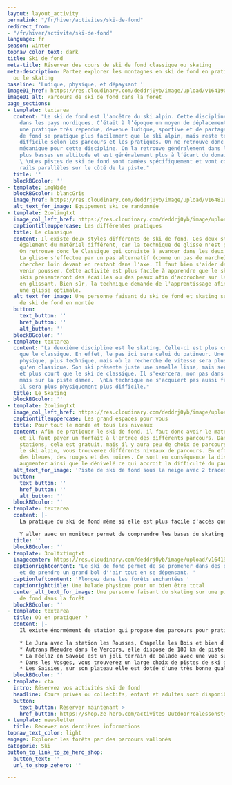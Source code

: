 ```yaml
---
layout: layout_activity
permalink: "/fr/hiver/activites/ski-de-fond"
redirect_from:
- "/fr/hiver/activite/ski-de-fond"
language: fr
season: winter
topnav_color_text: dark
title: Ski de fond
meta-title: Réserver des cours de ski de fond classique ou skating
meta-description: Partez explorer les montagnes en ski de fond en pratiquant le classique
  ou le skating
baseline: 'Ludique, physique, et dépaysant '
image01_href: https://res.cloudinary.com/deddrj0yb/image/upload/v1641902237/website/winter/simon-berger--O8r5oLosYo-unsplash_b9rv7j.jpg
image01_alt: Parcours de ski de fond dans la forêt
page_sections:
- template: textarea
  content: "Le ski de fond est l’ancêtre du ski alpin. Cette discipline a pris naissance
    dans les pays nordiques. C’était à l’époque un moyen de déplacement et c’est aujourd’hui
    une pratique très rependue, devenue ludique, sportive et de partage.  \nLe ski
    de fond se pratique plus facilement que le ski alpin, mais reste technique et
    difficile selon les parcours et les pratiques. On ne retrouve donc aucune remontée
    mécanique pour cette discipline. On la retrouve généralement dans les stations
    plus basses en altitude et est généralement plus à l’écart du domaine skiable.
    \ \nLes pistes de ski de fond sont damées spécifiquement et vont comporter deux
    rails parallèles sur le côté de la piste."
  title: ''
  blockBGcolor: ''
- template: imgWide
  blockBGcolor: blancGris
  image_href: https://res.cloudinary.com/deddrj0yb/image/upload/v1648195880/website/assets/Recadr%C3%A9es/skirando.png
  alt_text_for_image: Equipement ski de randonnée
- template: 2colimgtxt
  image_col_left_href: https://res.cloudinary.com/deddrj0yb/image/upload/v1641902237/website/winter/thomas-dils-ZEraBEoSRSw-unsplash_bpzfga.jpg
  captiontitleuppercase: Les différentes pratiques
  title: Le classique
  content: Il existe deux styles différents de ski de fond. Ces deux styles demandent
    également du matériel différent, car la technique de glisse n'est pas la même.
    On retrouve donc le Classique qui consiste à avancer dans les deux rails parallèles.
    La glisse s'effectue par un pas alternatif (comme un pas de marche) où l'on va
    chercher loin devant en restant dans l'axe. Il faut bien s'aider des bâtons pour
    venir pousser. Cette activité est plus facile à apprendre que le skating. Les
    skis présenteront des écailles ou des peaux afin d'accrocher sur la neige tout
    en glissant. Bien sûr, la technique demande de l'apprentissage afin de chercher
    une glisse optimale.
  alt_text_for_image: Une personne faisant du ski de fond et skating sur une piste
    de ski de fond en montée
  button:
    text_button: ''
    href_button: ''
    alt_button: ''
  blockBGcolor: ''
- template: textarea
  content: "La deuxième discipline est le skating. Celle-ci est plus complexe et technique
    que le classique. En effet, le pas ici sera celui du patineur. Une pratique plus
    physique, plus technique, mais où la recherche de vitesse sera plus importante
    qu'en classique. Son ski présente juste une semelle lisse, mais sera plus rigide
    et plus court que le ski de classique. Il s'exercera, non pas dans les rails,
    mais sur la piste damée.  \nLa technique ne s'acquiert pas aussi facilement et
    il sera plus physiquement plus difficile."
  title: Le Skating
  blockBGcolor: ''
- template: 2colimgtxt
  image_col_left_href: https://res.cloudinary.com/deddrj0yb/image/upload/v1641902237/website/winter/amanda-wold-kortnes-H_2uCqop6e8-unsplash_vox2y9.jpg
  captiontitleuppercase: Les grand espaces pour vous
  title: Pour tout le monde et tous les niveaux
  content: Afin de pratiquer le ski de fond, il faut donc avoir le matériel adéquat
    et il faut payer un forfait à l'entrée des différents parcours. Dans certaines
    stations, cela est gratuit, mais il y aura peu de choix de parcours. Tout comme
    le ski alpin, vous trouverez différents niveaux de parcours. En effet, il y aura
    des bleues, des rouges et des noires. Ce sont en conséquence la distance qui va
    augmenter ainsi que le dénivelé ce qui accroit la difficulté du parcours.
  alt_text_for_image: 'Piste de ski de fond sous la neige avec 2 traces de piste classique '
  button:
    text_button: ''
    href_button: ''
    alt_button: ''
  blockBGcolor: ''
- template: textarea
  content: |-
    La pratique du ski de fond même si elle est plus facile d'accès que le ski alpin, demande tout de même une bonne technique ainsi qu'une bonne condition physique. C'est un sport très complet qui demande une forte dépense énergétique, un travail important de tout le corps, des muscles des jambes et des bras.

    Y aller avec un moniteur permet de comprendre les bases du skating ou du classique. Cela permet de comprendre comment bien glisser sans perdre trop d'énergie, de prendre plaisir à cette glisse, de découvrir les parcours adaptés à votre niveau et de passer un moment agréable seul ou accompagné.
  title: ''
  blockBGcolor: ''
- template: 3coltxtimgtxt
  imagecenter: https://res.cloudinary.com/deddrj0yb/image/upload/v1641902237/website/winter/phillip-belena-eY-iYrKGOkw-unsplash_f8lv9d.jpg
  captionrightcontent: 'Le ski de fond permet de se promener dans des grands espaces
    et de prendre un grand bol d''air tout en se dépensant. '
  captionleftcontent: 'Plongez dans les forêts enchantées '
  captionrighttitle: Une balade physique pour un bien être total
  center_alt_text_for_image: Une personne faisant du skating sur une piste de ski
    de fond dans la forêt
  blockBGcolor: ''
- template: textarea
  title: Où en pratiquer ?
  content: |-
    Il existe énormément de station qui propose des parcours pour pratiquer le ski de fond. Pour ce qui est des stations plus connues et agréables pour le ski de fond en France, on peut retrouver :

    * Le Jura avec la station les Rousses, Chapelle les Bois et bien d'autre. C'est le paradis du ski de fond, des kilomètres de piste entourés de sapin
    * Autrans Méaudre dans le Vercors, elle dispose de 180 km de piste
    * La Féclaz en Savoie est un joli terrain de balade avec une vue sur le Mont Blanc
    * Dans les Vosges, vous trouverez un large choix de pistes de ski de fond dans les différents domaines
    * Les Saisies, sur son plateau elle est dotée d'une très bonne qualité de neige
  blockBGcolor: ''
- template: cta
  intro: Réservez vos activités ski de fond
  headline: Cours privés ou collectifs, enfant et adultes sont disponibles
  button:
    text_button: Réserver maintenant >
    href_button: https://shop.ze-hero.com/activites-Outdoor?calessonstype=all&catypegenderlistsummer=all&calessonsactivitytype=Ski+de+fond&start-date=
- template: newsletter
  title: Recevez nos dernières informations
topnav_text_color: light
engage: Explorer les forêts par des parcours vallonés
categorie: Ski
button_to_link_to_ze_hero_shop:
  button_text: ''
  url_to_shop_zehero: ''

---
```

